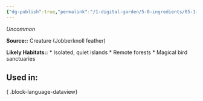 ```yaml
---
{"dg-publish":true,"permalink":"/1-digital-garden/5-0-ingredients/05-1-creatures/jobberknoll-feather/","tags":["ingredient","uncommon"]}
---
```


*Uncommon*

**Source::** Creature (Jobberknoll feather)

**Likely Habitats::** * Isolated, quiet islands * Remote forests * Magical bird sanctuaries

## Used in:



{ .block-language-dataview}

